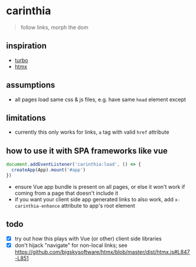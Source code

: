# carinthia

> follow links, morph the dom

## inspiration

- [turbo](https://turbo.hotwire.dev/)
- [htmx](https://htmx.org/)

## assumptions

- all pages load same css & js files, e.g. have same `head` element except

## limitations

- currently this only works for links, `a` tag with valid `href` attribute

## how to use it with SPA frameworks like vue

```js
document.addEventListener('carinthia:load', () => {
  createApp(App).mount('#app')
})
```

- ensure Vue app bundle is present on all pages, or else it won't work if coming from a page that doesn't include it
- if you want your client side app generated links to also work, add `x-carinthia-enhance` attribute to app's root element

## todo

- [x] try out how this plays with Vue (or other) client side libraries
- [x] don't hijack "navigate" for non-local links; see https://github.com/bigskysoftware/htmx/blob/master/dist/htmx.js#L847-L851

